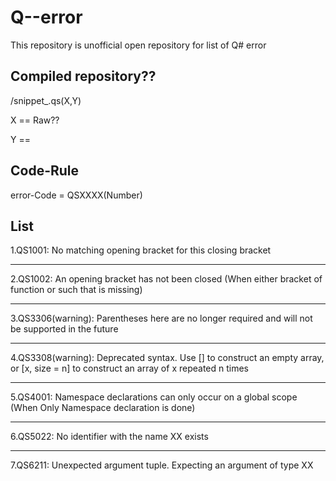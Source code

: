 # Q--error 

This repository is unofficial open repository for list of Q# error 


## Compiled repository??

/snippet_.qs(X,Y)

X == Raw??

Y == 


## Code-Rule

error-Code = QSXXXX(Number)



## List

1.QS1001: No matching opening bracket for this closing bracket 

---


2.QS1002: An opening bracket has not been closed (When either bracket of function or such that is missing)

---

3.QS3306(warning): Parentheses here are no longer required and will not be supported in the future 

---

4.QS3308(warning): Deprecated syntax. Use [] to construct an empty array, or [x, size = n] to construct an array of x repeated n times

---

5.QS4001: Namespace declarations can only occur on a global scope (When Only Namespace declaration is done)

---

6.QS5022: No identifier with the name XX exists

---

7.QS6211: Unexpected argument tuple. Expecting an argument of type XX
